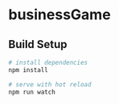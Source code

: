 # businessGame


## Build Setup

``` bash
# install dependencies
npm install

# serve with hot reload
npm run watch
```

